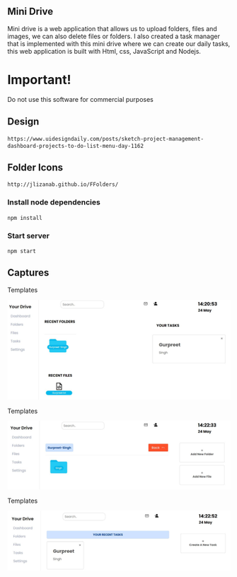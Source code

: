 ## Mini Drive

Mini drive is a web application that allows us to upload folders, files and images, we can also delete files or folders. I also created a task manager that is implemented with this mini drive where we can create our daily tasks, this web application is built with Html, css, JavaScript and Nodejs.

# Important!

Do not use this software for commercial purposes

## Design

```
https://www.uidesigndaily.com/posts/sketch-project-management-dashboard-projects-to-do-list-menu-day-1162
```

## Folder Icons
```
http://jlizanab.github.io/FFolders/ 
```

### Install node dependencies

```
npm install
```

### Start server

```
npm start
```


## Captures

Templates

![Photos](public/Images/Preview0.JPG)

Templates

![Photos](public/Images/Preview1.JPG)

Templates

![Photos](public/Images/Preview2.JPG)